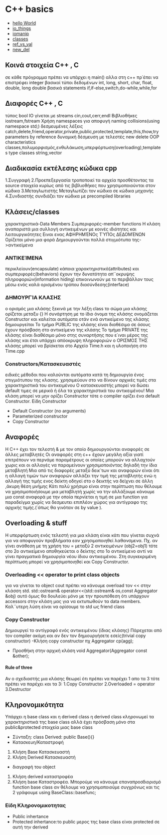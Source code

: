 # C++ basics
- [hello World](https://github.com/fabianhoegger/cplusplus/HelloWorld.cpp)
- [io_things](https://github.com/fabianhoegger/cplusplus/io_things.cpp)
- [iomanip](https://github.com/fabianhoegger/cplusplus/io_manip.cpp)
- [classes](https://github.com/fabianhoegger/cplusplus/opp_1.cpp)
- [ref_vs_val](https://github.com/fabianhoegger/cplusplus/ref_vs_val.cpp)
- [new_del](https://github.com/fabianhoegger/cplusplus/new_del.cpp)

## Κοινά στοιχεία C++ , C
σε κάθε πρόγραμμα πρέπει να υπάρχει η main()
αλλα στη c++ πρ΄έπει να επιστρέφει integer
βασικοί τύποι δεδομένων int, long, short, char, float, double, long double
βασικά statements if,if-else,switch,do-while,while,for

## Διαφορές C++ , C
τύπος bool
IO γίνεται με streams
cin,cout,cerr,endl
Βιβλιοθήκες iostream,fstream
Χρήση namespaces για αποφυγή naming collisions(using namespace std;)
δεσμευμένες λέξεις catch,delete,friend,operator,private,public,protected,template,this,thow,try
parameters by reference
 δυναμική δέσμευση με τελεστές new delete
 OOP characteristics
 classes,πολυμορφισμός,ενθυλάκωση,υπερφόρτωση(overloading),templates
 type classes string,vector
## Διαδικασία εκτέλεσης κώδικα cpp
1.Συγγραφή
2.Προεπεξεργασία
τροποποιεί τα αρχεία προσθέτοντας τα source στοιχεία
κυρίως από τις βιβλιοθήκες που χρησιμοποιούνται στον κώδικα
3.Μεταγλωτιστής
Μεταγλωτίζει τον κώδικα σε κώδικα μηχανής
4.Συνδιαστής
συνδιάζει τον κώδικα με precompiled libraries
##  Κλάσεις/classes
χαρακτηριστικά-Data Members
Συμπεριφορές-member functions
Η κλάση αναπαριστά μια συλλογή αντικειμένων με κοινές ιδιότητες και
λειτουργικότητες
Ειναι ενας ΑΦΗΡΗΜΈΝΟς ΤΎΠΟς ΔΕΔΟΜΈΝΩΝ
Ορίζεται μόνο μια φορά
Δημιουργούνται πολλά στιγμιότυπα της->αντικείμενα
### ΑΝΤΙΚΕΊΜΕΝΑ
περικλείουν(encapsulate) κάποια χαρακτηριστικά(attributes)
και συμπεριφορές(behaviors)
έχουν την δυνατότητα απ΄΄οκρυψης πληροφοριών(information hiding)
επικοινωνούν με το περιβάλλον τους μέσω ενός καλά ορισμένου τρόπου διασύνδεσης(interface)
### ΔΗΜΟΥΡΓΊΑ ΚΛΑΣΗΣ
ο ορισμός μια κλάσης ξεκινά με την λέξη class
το σώμα μια κλάσης ορίζεται μεταξυ {}
Η συνάρτηση με το ίδιο όνομα της κλάσης ονομάζεται Constructor και καλείται
αυτόματα οτάν ενά αντικείμενο της κλάσης δημιουργείται
Το τμήμα PUBLIC της κλάσης είναι διαθέσιμο σε όσους έχουν
πρόσβαση στο αντικείμενο της κλάσης
Το τμήμα PRIVATE της κλάσης είναι διαθέσιμο μόνο
στης συναρτήσης που ε΄ιναι μέρος της κλάσης και έτσι υπάρχει
απόοκρυψη πληροφοριών
ο ΟΡΙΣΜΟΣ ΤΗΣ κλάσης μπορεί να βρίσκεται στο Αρχείο Time.h και η υλοποιήση
στο Time.cpp
### Constructors/Κατασκευαστές
ειδικές μέθοδοι που καλούνται αυτόματα κατά τη δημιουργία ένος στιγμιότυπου της κλασης.
χρησιμεύουν στο να δίνουν αρχικές τιμές στα χαρακτηριστικά του αντικειμένου
Ο κατασκευαστής μπορεί να δώσει default τιμες σε μερικά
ή όλα τα χαρακτηριστικά του αντικειμένου!
Μια κλάση μπορεί να μην ορίζει Constructor τότε ο
compiler ορίζει ένα default Constructor.
Είδη Constructor
- Default Constructor (no arguments)
- Parameterized constructor
- Copy Constructor
## Αναφορές
H C++ έχει τον τελεστή & με τον οποίο δημιουργούνται αναφορές σε άλλες μεταβλητές
Οι αναφορές στη c++ έχουν μεγάλη αξία γιατί επιτρέπουν να περνάμε παραμέτρους οι οποίες μπορούν
να αλλαχτούν χωρις και οι αλλαγές να παραμείνουν χρησιμοποιόντας δηλαδή την ίδια μεταβλητή
Μια από τις διαφορές μεταξύ δεικ΄των και αναφορών είναι
ότι η αλλαγή τιμών των αναφορών αλλάζει την τιμή της μεταβλητής ενώ
η αλλαγή της τιμής ενος δείκτη οδηγεί στο ο δεικτής να δείχνει σε άλλη ,άκυρη θέση μνήμης
Κάτι πολύ χρήσιμο είναι στην περίπτωση που θέλουμε να χρησιμοποιήσουμε μια μεταβλητή
χωρίς να την αλλάξουμε κάνουμε μια const αναφορά με την οποία περνίεται η τιμή σε μια function
για παραδείγμα χωρίς να δεσμευτει επιπλέον χώρος για αντίγραφο της αρχικής τιμής.(΄όπως θα γινόταν σε
by value ).
## Overloading & stuff
Η υπερφόρτωση ενός τελεστή για μια κλάση
είναι κάτι που γίνεται συχνά για να αποφυγούν
προβλήματα εαν χρησιμοποιηθεί λαθανσμενα.
Πχ. αν γίνει ανάθεση με τη χρήση του =
μεταξύ 2 αντικειμένων (obj2=obj1) τότε στο 2ο αντικείμενο αποθηκεύεται ο δείκτης στο 1ο αντικείμενο αντί να γίνει πραγματικά δημιουργία νέου ίδιου αντικειμένου.
Στη συγκεκριμένη περίπτωση μπορεί να χρησιμοποιηθεί και Copy Constructor.
### Overloading << operator to print class objects
για να γίνεται το object cout πρέπει να κάνουμε overload τον << στην κλάσση
std.
std::ostream& operator<<(std::ostream& os,const Aggregator &obj)
αυτό όμως θα δουλεύει μόνο με την προυπόθεση ότι υπάρχουν accessors στην κλάση μας
για να εκτυπωθούν τα data members.
Καλ΄΄υτερη λύση είναι να ορίσουμε το std ως friend class

### Copy Constructor
Δημιουργεί το αντίγραφό ενός αντικειμένου (ίδιας κλάσης)
Πάρεχεται από τον compiler ακόμη και αν δεν τον δημιουργήσετε εσείς(trivial copy constructor)
-Κλήση copy constructor πχ Aggregator cp(agg);
- Προσθήκη στην αρχική κλάση
 void Aggregator(Aggregator const &other);
#### Rule of three
Αν ο σχεδιαστής μια κλάσης θεωρεί ότι πρέπει να παρέχει 1 απο τα 3 τότε πρέπει να παρέχει και τα 3:
1.Copy Constructor
2.Overloaded = operator
3.Destructor
## Κληρονομικότητα
Υπάρχει η base class και η derived class
η derived class κληρονωμεί τα χαρακτηριστικά της base class αλλά έχει
πρόσβαση μόνο στα public&protected στοιχεία μιας base class
- Σύνταξη: class Derived: public Base(){}
- Κατασκευη/Καταστροφή
1. Κλήση Base Κατασκευαστή
2. Κλήση Derived Κατασκευαστή
- διαγραφή του object
1. Κλήση derived καταστροφέα
2. Κλήση base Καταστροφέα.
Μπορούμε να κάνουμε επαναπροσδιορισμό function base class αν θέλουμε να χρησιμοποιούμε συγχρόνως και τις 2 γράφουμε
using BaseClass::basefunc;
### Είδη Κληρονομικοτητας
- Public inhertance
- Protected inhertance:το public μερος της base class είναι protected σε αυτή την derived
